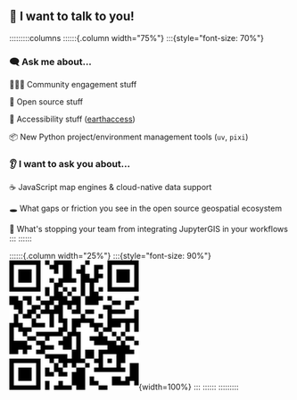 ## :handshake: I want to talk to you!

:::::::::columns
::::::{.column width="75%"}
:::{style="font-size: 70%"}
### :left_speech_bubble: Ask me about...

:people_holding_hands: Community engagement stuff

:open_hands: Open source stuff

:muscle: Accessibility stuff ([earthaccess](https://github.com/nsidc/earthaccess))

:package: New Python project/environment management tools (`uv`, `pixi`)


### :ear: I want to ask you about...

:coffee: JavaScript map engines & cloud-native data support

:hole: What gaps or friction you see in the open source geospatial ecosystem

:stop_sign: What's stopping your team from integrating JupyterGIS in your workflows
:::
::::::

::::::{.column width="25%"}
:::{style="font-size: 90%"}
![[mfisher87.github.io/presentation-cng2025/](https://mfisher87.github.io/presentation-cng2025/)](/assets/images/qr.svg){width=100%}
:::
::::::
:::::::::
